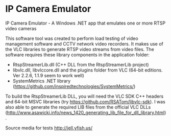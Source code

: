 # IP Camera Emulator
IP Camera Emulator - A Windows .NET app that emulates one or more RTSP video cameras

This software tool was created to perform load testing of video management software and CCTV network video recorders. It makes use of the VLC libraries to generate RTSP video streams from video files. The software requires these library components in the application folder:

* RtspStreamerLib.dll (C++ DLL from the RtspStreamerLib project)
* libvlc.dll, libvlccore.dll and the plugins folder from VLC (64-bit editions. Ver 2.2.6, 1.1.9 seem to work well)
* SystemMetrics .NET library (https://github.com/inspiredtechnologies/SystemMetrics/)

To build the RtspStreamerLib DLL, you will need the VLC SDK C++ headers and 64-bit MSVC libraries (try https://github.com/RSATom/libvlc-sdk). I was also able to generate the required LIB files from the official VLC DLLs (http://www.asawicki.info/news_1420_generating_lib_file_for_dll_library.html).


Source media for tests http://jell.yfish.us/

